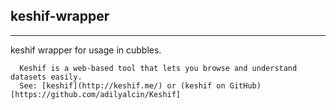 ## keshif-wrapper

<hr/>
keshif wrapper for usage in cubbles.  

      Keshif is a web-based tool that lets you browse and understand datasets easily.
      See: [keshif](http://keshif.me/) or (keshif on GitHub)[https://github.com/adilyalcin/Keshif]
